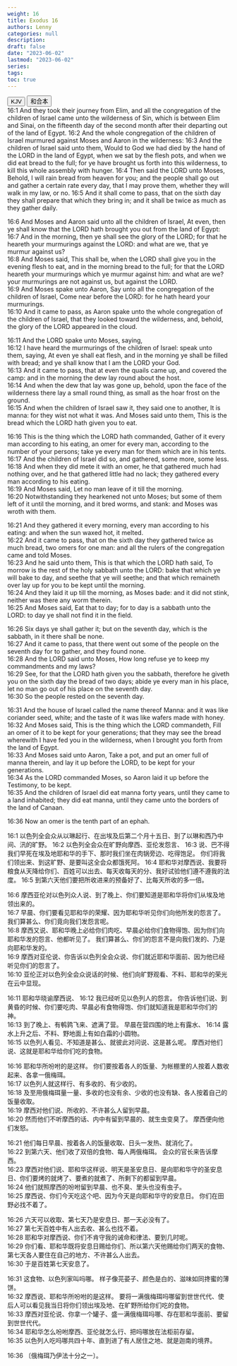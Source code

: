```yaml
---
weight: 16
title: Exodus 16
authors: Lenny
categories: null
description: 
draft: false
date: "2023-06-02"
lastmod: "2023-06-02"
series: 
tags: 
toc: true
---
```


<!--more-->

<!-- Tab links -->
<div class="tab">
  <button class="tablinks active" onclick="tablabel(event, 'english')">KJV</button>
  <button class="tablinks" onclick="tablabel(event, 'chinese')">和合本</button>
  
</div>

<!-- Tab content -->
<div id="english" class="tabcontent" style="display:block">
16:1 And they took their journey from Elim, and all the congregation of the children of Israel came unto the wilderness of Sin, which is between Elim and Sinai, on the fifteenth day of the second month after their departing out of the land of Egypt.  
16:2 And the whole congregation of the children of Israel murmured against Moses and Aaron in the wilderness:  
16:3 And the children of Israel said unto them, Would to God we had died by the hand of the LORD in the land of Egypt, when we sat by the flesh pots, and when we did eat bread to the full; for ye have brought us forth into this wilderness, to kill this whole assembly with hunger.  
16:4 Then said the LORD unto Moses, Behold, I will rain bread from heaven for you; and the people shall go out and gather a certain rate every day, that I may prove them, whether they will walk in my law, or no.  
16:5 And it shall come to pass, that on the sixth day they shall prepare that which they bring in; and it shall be twice as much as they gather daily.  

16:6 And Moses and Aaron said unto all the children of Israel, At even, then ye shall know that the LORD hath brought you out from the land of Egypt:  
16:7 And in the morning, then ye shall see the glory of the LORD; for that he heareth your murmurings against the LORD: and what are we, that ye murmur against us?  
16:8 And Moses said, This shall be, when the LORD shall give you in the evening flesh to eat, and in the morning bread to the full; for that the LORD heareth your murmurings which ye murmur against him: and what are we? your murmurings are not against us, but against the LORD.  
16:9 And Moses spake unto Aaron, Say unto all the congregation of the children of Israel, Come near before the LORD: for he hath heard your murmurings.  
16:10 And it came to pass, as Aaron spake unto the whole congregation of the children of Israel, that they looked toward the wilderness, and, behold, the glory of the LORD appeared in the cloud.  

16:11 And the LORD spake unto Moses, saying,  
16:12 I have heard the murmurings of the children of Israel: speak unto them, saying, At even ye shall eat flesh, and in the morning ye shall be filled with bread; and ye shall know that I am the LORD your God.  
16:13 And it came to pass, that at even the quails came up, and covered the camp: and in the morning the dew lay round about the host.  
16:14 And when the dew that lay was gone up, behold, upon the face of the wilderness there lay a small round thing, as small as the hoar frost on the ground.  
16:15 And when the children of Israel saw it, they said one to another, It is manna: for they wist not what it was. And Moses said unto them, This is the bread which the LORD hath given you to eat.  

16:16 This is the thing which the LORD hath commanded, Gather of it every man according to his eating, an omer for every man, according to the number of your persons; take ye every man for them which are in his tents.  
16:17 And the children of Israel did so, and gathered, some more, some less.  
16:18 And when they did mete it with an omer, he that gathered much had nothing over, and he that gathered little had no lack; they gathered every man according to his eating.  
16:19 And Moses said, Let no man leave of it till the morning.  
16:20 Notwithstanding they hearkened not unto Moses; but some of them left of it until the morning, and it bred worms, and stank: and Moses was wroth with them.  

16:21 And they gathered it every morning, every man according to his eating: and when the sun waxed hot, it melted.  
16:22 And it came to pass, that on the sixth day they gathered twice as much bread, two omers for one man: and all the rulers of the congregation came and told Moses.  
16:23 And he said unto them, This is that which the LORD hath said, To morrow is the rest of the holy sabbath unto the LORD: bake that which ye will bake to day, and seethe that ye will seethe; and that which remaineth over lay up for you to be kept until the morning.  
16:24 And they laid it up till the morning, as Moses bade: and it did not stink, neither was there any worm therein.  
16:25 And Moses said, Eat that to day; for to day is a sabbath unto the LORD: to day ye shall not find it in the field.  

16:26 Six days ye shall gather it; but on the seventh day, which is the sabbath, in it there shall be none.  
16:27 And it came to pass, that there went out some of the people on the seventh day for to gather, and they found none.  
16:28 And the LORD said unto Moses, How long refuse ye to keep my commandments and my laws?  
16:29 See, for that the LORD hath given you the sabbath, therefore he giveth you on the sixth day the bread of two days; abide ye every man in his place, let no man go out of his place on the seventh day.  
16:30 So the people rested on the seventh day.  

16:31 And the house of Israel called the name thereof Manna: and it was like coriander seed, white; and the taste of it was like wafers made with honey.  
16:32 And Moses said, This is the thing which the LORD commandeth, Fill an omer of it to be kept for your generations; that they may see the bread wherewith I have fed you in the wilderness, when I brought you forth from the land of Egypt.  
16:33 And Moses said unto Aaron, Take a pot, and put an omer full of manna therein, and lay it up before the LORD, to be kept for your generations.  
16:34 As the LORD commanded Moses, so Aaron laid it up before the Testimony, to be kept.  
16:35 And the children of Israel did eat manna forty years, until they came to a land inhabited; they did eat manna, until they came unto the borders of the land of Canaan.  

16:36 Now an omer is the tenth part of an ephah.  
</div>


<div id="chinese" class="tabcontent">
16:1 以色列全会众从以琳起行、在出埃及后第二个月十五日、到了以琳和西乃中间、汛的旷野。  
16:2 以色列全会众在旷野向摩西、亚伦发怨言、
16:3 说、巴不得我们早死在埃及地耶和华的手下、那时我们坐在肉锅旁边、吃得饱足。  你们将我们领出来、到这旷野、是要叫这全会众都饿死阿。  
16:4 耶和华对摩西说、我要将粮食从天降给你们、百姓可以出去、每天收每天的分、我好试验他们遵不遵我的法度。  
16:5 到第六天他们要把所收进来的预备好了、比每天所收的多一倍。  

16:6 摩西亚伦对以色列众人说、到了晚上、你们要知道是耶和华将你们从埃及地领出来的。  
16:7 早晨、你们要看见耶和华的荣耀、因为耶和华听见你们向他所发的怨言了。  我们算甚么、你们竟向我们发怨言呢。  
16:8 摩西又说、耶和华晚上必给你们肉吃、早晨必给你们食物得饱、因为你们向耶和华发的怨言、他都听见了。  我们算甚么、你们的怨言不是向我们发的、乃是向耶和华发的。  
16:9 摩西对亚伦说、你告诉以色列全会众说、你们就近耶和华面前、因为他已经听见你们的怨言了。  
16:10 亚伦正对以色列全会众说话的时候、他们向旷野观看、不料、耶和华的荣光在云中显现。  

16:11 耶和华晓谕摩西说、
16:12 我已经听见以色列人的怨言。  你告诉他们说、到黄昏的时候、你们要吃肉、早晨必有食物得饱、你们就知道我是耶和华你们的　神。  
16:13 到了晚上、有鹌鹑飞来、遮满了营。  早晨在营四围的地上有露水、
16:14 露水上升之后、不料、野地面上有如白霜的小圆物。  
16:15 以色列人看见、不知道是甚么、就彼此对问说、这是甚么呢。  摩西对他们说、这就是耶和华给你们吃的食物。  

16:16 耶和华所吩咐的是这样。  你们要按着各人的饭量、为帐棚里的人按着人数收起来、各拿一俄梅珥。  
16:17 以色列人就这样行、有多收的、有少收的。  
16:18 及至用俄梅珥量一量、多收的也没有余、少收的也没有缺、各人按着自己的饭量收取。  
16:19 摩西对他们说、所收的、不许甚么人留到早晨。  
16:20 然而他们不听摩西的话、内中有留到早晨的、就生虫变臭了。  摩西便向他们发怒。  

16:21 他们每日早晨、按着各人的饭量收取、日头一发热、就消化了。  
16:22 到第六天、他们收了双倍的食物、每人两俄梅珥。  会众的官长来告诉摩西。  
16:23 摩西对他们说、耶和华这样说、明天是圣安息日、是向耶和华守的圣安息日、你们要烤的就烤了、要煮的就煮了、所剩下的都留到早晨。  
16:24 他们就照摩西的吩咐留到早晨、也不臭、里头也没有虫子。  
16:25 摩西说、你们今天吃这个吧、因为今天是向耶和华守的安息日。  你们在田野必找不着了。  

16:26 六天可以收取、第七天乃是安息日、那一天必没有了。  
16:27 第七天百姓中有人出去收、甚么也找不着。  
16:28 耶和华对摩西说、你们不肯守我的诫命和律法、要到几时呢。  
16:29 你们看、耶和华既将安息日赐给你们、所以第六天他赐给你们两天的食物、第七天各人要住在自己的地方、不许甚么人出去。  
16:30 于是百姓第七天安息了。  

16:31 这食物、以色列家叫吗哪。  样子像芫荽子、颜色是白的、滋味如同搀蜜的薄饼。  
16:32 摩西说、耶和华所吩咐的是这样。  要将一满俄梅珥吗哪留到世世代代、使后人可以看见我当日将你们领出埃及地、在旷野所给你们吃的食物。  
16:33 摩西对亚伦说、你拿一个罐子、盛一满俄梅珥吗哪、存在耶和华面前、要留到世世代代。  
16:34 耶和华怎么吩咐摩西、亚伦就怎么行、把吗哪放在法柜前存留。  
16:35 以色列人吃吗哪共四十年、直到进了有人居住之地、就是迦南的境界。  

16:36 〔俄梅珥乃伊法十分之一〕。  

</div>


